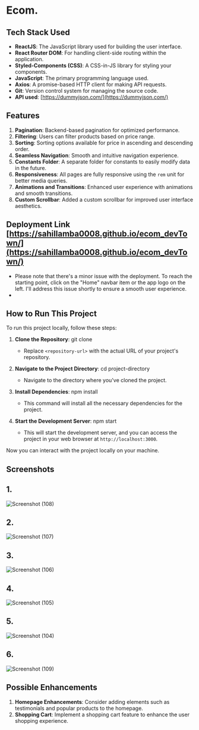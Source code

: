 # Ecom.

## Tech Stack Used

- **ReactJS**: The JavaScript library used for building the user interface.
- **React Router DOM**: For handling client-side routing within the application.
- **Styled-Components (CSS)**: A CSS-in-JS library for styling your components.
- **JavaScript**: The primary programming language used.
- **Axios**: A promise-based HTTP client for making API requests.
- **Git**: Version control system for managing the source code.
- **API used**: [https://dummyjson.com/](https://dummyjson.com/)

## Features

1. **Pagination**: Backend-based pagination for optimized performance.
2. **Filtering**: Users can filter products based on price range.
3. **Sorting**: Sorting options available for price in ascending and descending order.
4. **Seamless Navigation**: Smooth and intuitive navigation experience.
5. **Constants Folder**: A separate folder for constants to easily modify data in the future.
6. **Responsiveness**: All pages are fully responsive using the `rem` unit for better media queries.
7. **Animations and Transitions**: Enhanced user experience with animations and smooth transitions.
8. **Custom Scrollbar**: Added a custom scrollbar for improved user interface aesthetics.

## Deployment Link [https://sahillamba0008.github.io/ecom_devTown/](https://sahillamba0008.github.io/ecom_devTown/)
- Please note that there's a minor issue with the deployment. To reach the starting point, click on the "Home" navbar item or the app logo on the left. I'll address this issue shortly to ensure a smooth user experience.
- 
## How to Run This Project

To run this project locally, follow these steps:

1. **Clone the Repository**: 
    git clone <repository-url>
   - Replace `<repository-url>` with the actual URL of your project's repository.

2. **Navigate to the Project Directory**: 
    cd project-directory
   - Navigate to the directory where you've cloned the project.

3. **Install Dependencies**:
    npm install
   - This command will install all the necessary dependencies for the project.

4. **Start the Development Server**:
    npm start
   - This will start the development server, and you can access the project in your web browser at `http://localhost:3000`.

Now you can interact with the project locally on your machine.


## Screenshots
## 1.
![Screenshot (108)](https://github.com/SahilLamba0008/ecom_devTown/assets/125360487/90aeb72b-b31a-44e5-8b89-86aed02feb93)
## 2.
![Screenshot (107)](https://github.com/SahilLamba0008/ecom_devTown/assets/125360487/b6061d86-ef45-4b91-86f7-53c40c743f37)
## 3.
![Screenshot (106)](https://github.com/SahilLamba0008/ecom_devTown/assets/125360487/ab9edfce-cac7-42ae-8c03-24d908553110)
## 4.
![Screenshot (105)](https://github.com/SahilLamba0008/ecom_devTown/assets/125360487/0a173b39-4a01-4434-ab4a-a21dc65c9ee6)
## 5.
![Screenshot (104)](https://github.com/SahilLamba0008/ecom_devTown/assets/125360487/44ccd6a0-69ea-404c-b118-a8386e47e26c)
## 6.
![Screenshot (109)](https://github.com/SahilLamba0008/ecom_devTown/assets/125360487/06af114c-a3bb-45ee-a12e-6c21ef63b2d5)

## Possible Enhancements

1. **Homepage Enhancements**: Consider adding elements such as testimonials and popular products to the homepage.
2. **Shopping Cart**: Implement a shopping cart feature to enhance the user shopping experience.
